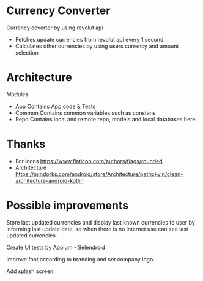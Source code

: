 # Currency Converter
Currency coverter by using revolut api

- Fetches update currencies from revolut api every 1 second.
- Calculates other currencies by using users currency and amount selection

# Architecture


*Modules* 
- App
    Contains App code & Tests
- Common 
    Contains common variables such as constans
- Repo
    Contains local and remote repo, models and local databases here.




# Thanks
- For icons https://www.flaticon.com/authors/flags/rounded
- Architecture https://mindorks.com/android/store/Architecture/patrickyin/clean-architecture-android-kotlin

# Possible improvements
Store last updated currencies and display last known currencies to user by informing last update date, so when there is no internet use can see last updated currencies.

Create UI tests by Appium - Selendroid

Improve font according to branding and set company logo.

Add splash screen.
